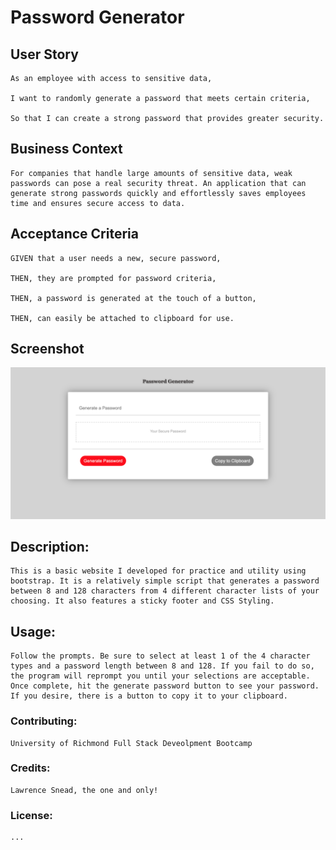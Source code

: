 # Password Generator
## User Story

    As an employee with access to sensitive data,

    I want to randomly generate a password that meets certain criteria,

    So that I can create a strong password that provides greater security.

## Business Context

    For companies that handle large amounts of sensitive data, weak passwords can pose a real security threat. An application that can generate strong passwords quickly and effortlessly saves employees time and ensures secure access to data.

## Acceptance Criteria

    GIVEN that a user needs a new, secure password,

    THEN, they are prompted for password criteria,

    THEN, a password is generated at the touch of a button,

    THEN, can easily be attached to clipboard for use.

## Screenshot



![Screenshot](assets/images/Password_Generator.png)

## Description: 

    This is a basic website I developed for practice and utility using bootstrap. It is a relatively simple script that generates a password between 8 and 128 characters from 4 different character lists of your choosing. It also features a sticky footer and CSS Styling.

## Usage: 

    Follow the prompts. Be sure to select at least 1 of the 4 character types and a password length between 8 and 128. If you fail to do so, the program will reprompt you until your selections are acceptable. Once complete, hit the generate password button to see your password. If you desire, there is a button to copy it to your clipboard. 

### Contributing: 

    University of Richmond Full Stack Deveolpment Bootcamp

### Credits: 

    Lawrence Snead, the one and only!

### License: 

    ...
